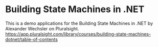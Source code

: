 # Building State Machines in .NET
This is a demo applications for the Building State Machines in .NET by Alexander Wechsler on Pluralsight.  
https://app.pluralsight.com/library/courses/building-state-machines-dotnet/table-of-contents
